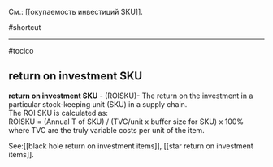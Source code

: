 См.: [[окупаемость инвестиций SKU]].

#shortcut




<hr/>

#tocico

## return on investment SKU

<b>return on investment SKU</b> - (ROISKU)- The return on the investment in a particular stock-keeping unit (SKU) in a supply chain.  
 The ROI SKU is calculated as:  
ROISKU = (Annual T of SKU) / (TVC/unit x buffer size for SKU) x 100%  
 where TVC are the truly variable costs per unit of the item. 



See:[[black hole return on investment items]], [[star return on investment items]].
